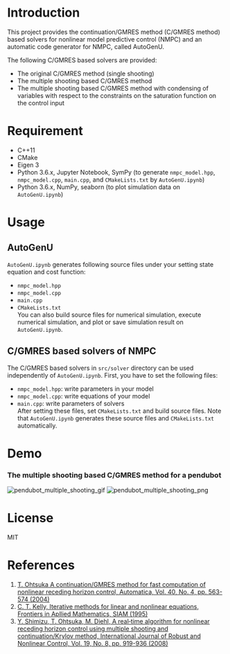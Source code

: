 # Introduction
This project provides the continuation/GMRES method (C/GMRES method) based solvers for nonlinear model predictive control (NMPC) and an automatic code generator for NMPC, called AutoGenU.

The following C/GMRES based solvers are provided: 
- The original C/GMRES method (single shooting)
- The multiple shooting based C/GMRES method
- The multiple shooting based C/GMRES method with condensing of variables with respect to the constraints on the saturation function on the control input


# Requirement
- C++11
- CMake
- Eigen 3
- Python 3.6.x, Jupyter Notebook, SymPy (to generate `nmpc_model.hpp`, `nmpc_model.cpp`, `main.cpp`, and `CMakeLists.txt` by `AutoGenU.ipynb`)
- Python 3.6.x, NumPy, seaborn (to plot simulation data on `AutoGenU.ipynb`)


# Usage
## AutoGenU
`AutoGenU.ipynb` generates following source files under your setting state equation and cost function: 
- `nmpc_model.hpp`  
- `nmpc_model.cpp`  
- `main.cpp`  
- `CMakeLists.txt`  
You can also build source files for numerical simulation, execute numerical simulation, and plot or save simulation result on `AutoGenU.ipynb`.


## C/GMRES based solvers of NMPC
The C/GMRES based solvers in `src/solver` directory can be used independently of `AutoGenU.ipynb`. First, you have to set the following files:  
- `nmpc_model.hpp`: write parameters in your model  
- `nmpc_model.cpp`: write equations of your model  
- `main.cpp`: write parameters of solvers  
After setting these files, set `CMakeLists.txt` and build source files. Note that `AutoGenU.ipynb` generates these source files and `CMakeLists.txt` automatically.


# Demo
### The multiple shooting based C/GMRES method for a pendubot
![pendubot_multiple_shooting_gif](https://raw.githubusercontent.com/wiki/mayataka/CGMRES/images/fps=20.gif)
![pendubot_multiple_shooting_png](https://raw.github.com/wiki/mayataka/CGMRES/images/pendubot_multiple_shooting.png)

# License
MIT

# References
1. [T. Ohtsuka A continuation/GMRES method for fast computation of nonlinear receding horizon control, Automatica, Vol. 40, No. 4, pp. 563-574 (2004)](https://doi.org/10.1016/j.automatica.2003.11.005)
2. [C. T. Kelly, Iterative methods for linear and nonlinear equations, Frontiers in Apllied Mathematics, SIAM (1995)](https://doi.org/10.1137/1.9781611970944)
3. [Y. Shimizu, T. Ohtsuka, M. Diehl, A real‐time algorithm for nonlinear receding horizon control using multiple shooting and continuation/Krylov method, International Journal of Robust and Nonlinear Control, Vol. 19, No. 8, pp. 919-936 (2008)](https://doi.org/10.1002/rnc.1363)